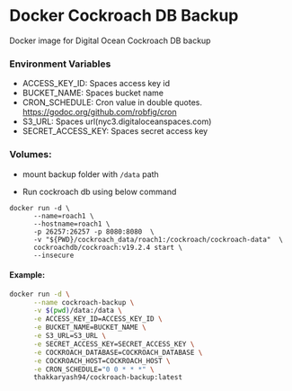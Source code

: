 # Docker Cockroach DB Backup
Docker image for Digital Ocean Cockroach DB backup

### Environment Variables

- ACCESS_KEY_ID: Spaces access key id
- BUCKET_NAME: Spaces bucket name
- CRON_SCHEDULE: Cron value in double quotes. https://godoc.org/github.com/robfig/cron
- S3_URL: Spaces url(nyc3.digitaloceanspaces.com)
- SECRET_ACCESS_KEY: Spaces secret access key


### Volumes:

- mount backup folder with `/data` path

- Run cockroach db using below command

```
docker run -d \
      --name=roach1 \
      --hostname=roach1 \
      -p 26257:26257 -p 8080:8080  \
      -v "${PWD}/cockroach_data/roach1:/cockroach/cockroach-data"  \
      cockroachdb/cockroach:v19.2.4 start \
      --insecure
```

#### Example:

```sh
docker run -d \
      --name cockroach-backup \
      -v $(pwd)/data:/data \
      -e ACCESS_KEY_ID=ACCESS_KEY_ID \
      -e BUCKET_NAME=BUCKET_NAME \
      -e S3_URL=S3_URL \
      -e SECRET_ACCESS_KEY=SECRET_ACCESS_KEY \
      -e COCKROACH_DATABASE=COCKROACH_DATABASE \
      -e COCKROACH_HOST=COCKROACH_HOST \
      -e CRON_SCHEDULE="0 0 * * *" \
      thakkaryash94/cockroach-backup:latest
```
